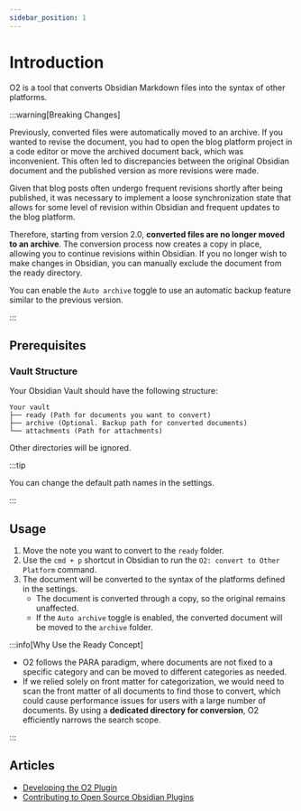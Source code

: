 ```yaml
---
sidebar_position: 1
---
```


# Introduction

O2 is a tool that converts Obsidian Markdown files into the syntax of other platforms.

:::warning[Breaking Changes]

Previously, converted files were automatically moved to an archive. If you wanted to revise the document, you had to open the blog platform project in a code editor or move the archived document back, which was inconvenient. This often led to discrepancies between the original Obsidian document and the published version as more revisions were made.

Given that blog posts often undergo frequent revisions shortly after being published, it was necessary to implement a loose synchronization state that allows for some level of revision within Obsidian and frequent updates to the blog platform.

Therefore, starting from version 2.0, **converted files are no longer moved to an archive**. The conversion process now creates a copy in place, allowing you to continue revisions within Obsidian. If you no longer wish to make changes in Obsidian, you can manually exclude the document from the ready directory.

You can enable the `Auto archive` toggle to use an automatic backup feature similar to the previous version.

:::

## Prerequisites

### Vault Structure

Your Obsidian Vault should have the following structure:

```text
Your vault
├── ready (Path for documents you want to convert)
├── archive (Optional. Backup path for converted documents)
└── attachments (Path for attachments)
```

Other directories will be ignored.

:::tip

You can change the default path names in the settings.

:::

## Usage

1. Move the note you want to convert to the `ready` folder.
2. Use the `cmd + p` shortcut in Obsidian to run the `O2: convert to Other Platform` command.
3. The document will be converted to the syntax of the platforms defined in the settings.
    - The document is converted through a copy, so the original remains unaffected.
    - If the `Auto archive` toggle is enabled, the converted document will be moved to the `archive` folder.

:::info[Why Use the Ready Concept]

- O2 follows the PARA paradigm, where documents are not fixed to a specific category and can be moved to different categories as needed.
- If we relied solely on front matter for categorization, we would need to scan the front matter of all documents to find those to convert, which could cause performance issues for users with a large number of documents. By using a **dedicated directory for conversion**, O2 efficiently narrows the search scope.

:::

## Articles

- [Developing the O2 Plugin](https://haril.dev/blog/2023/02/22/develop-obsidian-plugin)
- [Contributing to Open Source Obsidian Plugins](https://l2hyunn.github.io/posts/Obsidian-%ED%94%8C%EB%9F%AC%EA%B7%B8%EC%9D%B8-%EC%98%A4%ED%94%88%EC%86%8C%EC%8A%A4-%EA%B8%B0%EC%97%AC%ED%95%98%EA%B8%B0/)
